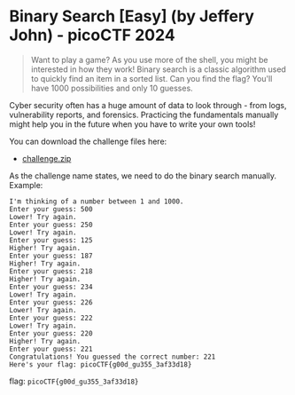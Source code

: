 # Binary Search [Easy] (by Jeffery John) - picoCTF 2024
> <p>Want to play a game? As you use more of the shell, you might be interested in how they work! Binary search is a classic algorithm used to quickly find an item in a sorted list. Can you find the flag? You'll have 1000 possibilities and only 10 guesses.</p>
<p>Cyber security often has a huge amount of data to look through - from logs, vulnerability reports, and forensics. Practicing the fundamentals manually might help you in the future when you have to write your own tools!</p>
<p>You can download the challenge files here:</p>
<ul>
<li><a href='https://artifacts.picoctf.net/c_atlas/5/challenge.zip' download>challenge.zip</a></li>
</ul>

As the challenge name states, we need to do the binary search manually.\
Example:
```text
I'm thinking of a number between 1 and 1000.
Enter your guess: 500
Lower! Try again.
Enter your guess: 250
Lower! Try again.
Enter your guess: 125
Higher! Try again.
Enter your guess: 187
Higher! Try again.
Enter your guess: 218
Higher! Try again.
Enter your guess: 234
Lower! Try again.
Enter your guess: 226
Lower! Try again.
Enter your guess: 222
Lower! Try again.
Enter your guess: 220
Higher! Try again.
Enter your guess: 221
Congratulations! You guessed the correct number: 221
Here's your flag: picoCTF{g00d_gu355_3af33d18}
```

flag: `picoCTF{g00d_gu355_3af33d18}`